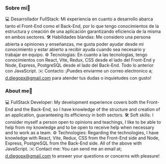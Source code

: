 ### Sobre mí👋

💻 Desarrollador FullStack:
Mi experiencia en cuanto a desarrollo abarca tanto el Front-End como el Back-End, por lo que tengo conocimientos de la estructura y creación de una aplicación garantizando eficiencia de la misma en ambos sectores.
🛠️ Habilidades blandas:
Me considero una persona abierta a opiniones y enseñanzas, me gusta poder ayudar desde mi conocimiento y estar abierto a recibir ayuda cuando sea necesario y trabajar en equipo.
⚙️ Tecnologias:
En cuanto a las tecnologias, tengo conocimientos con React, Vite, Redux, CSS desde el lado del Front-End y Node, Express, PostgreSQL desde el lado del Back-End. Todo lo anterior con JavaScript.
✉️ Contacto:
¡Puedes enviarme un correo electronico a; d.diegopx@gmail.com para atender tus dudas o inquietudes con gusto!

### About me👋

💻 FullStack Developer:
My development experience covers both the Front-End and the Back-End, so I have knowledge of the structure and creation of an application, guaranteeing its efficiency in both sectors.
🛠️ Soft skills:
I consider myself a person open to opinions and teachings, I like to be able to help from my knowledge and to be open to receive help when necessary and to work as a team.
⚙️ Technologies:
Regarding the technologies, I have knowledge with React, Vite, Redux, CSS from the Front-End side and Node, Express, PostgreSQL from the Back-End side. All of the above with JavaScript.
✉️ Contact me:
You can send me an email at; d.diegopx@gmail.com to answer your questions or concerns with pleasure!

